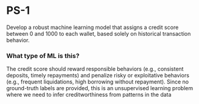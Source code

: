 # PS-1
Develop a robust machine learning model that assigns a credit score between 0 and 1000 to each wallet, based solely on historical transaction behavior.


### What type of ML is this?
The credit score should reward responsible behaviors (e.g., consistent deposits, timely repayments) and penalize risky or exploitative behaviors (e.g., frequent liquidations, high borrowing without repayment). Since no ground-truth labels are provided, this is an unsupervised learning problem where we need to infer creditworthiness from patterns in the data

